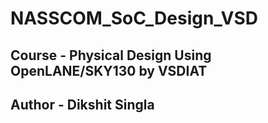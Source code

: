 # NASSCOM_SoC_Design_VSD

## Course - Physical Design Using OpenLANE/SKY130 by VSDIAT

## Author - Dikshit Singla

